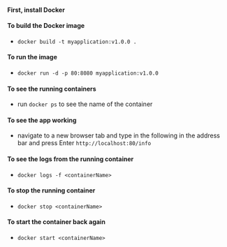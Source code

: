 #### First, install Docker

#### To build the Docker image
- `docker build -t myapplication:v1.0.0 .`

#### To run the image
- `docker run -d -p 80:8080 myapplication:v1.0.0`

#### To see the running containers
- run `docker ps` to see the name of the container

#### To see the app working
- navigate to a new browser tab and type in the following in the address bar and press Enter `http://localhost:80/info`

#### To see the logs from the running container
- `docker logs -f <containerName>`

#### To stop the running container
- `docker stop <containerName>`

#### To start the container back again
- `docker start <containerName>`
